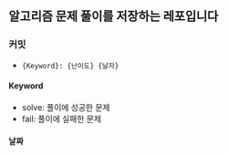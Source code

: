 ## 알고리즘 문제 풀이를 저장하는 레포입니다

### 커밋

- `{Keyword}: {난이도} {날자}`

#### Keyword

- solve: 풀이에 성공한 문제
- fail: 풀이에 실패한 문제

#### 날짜
